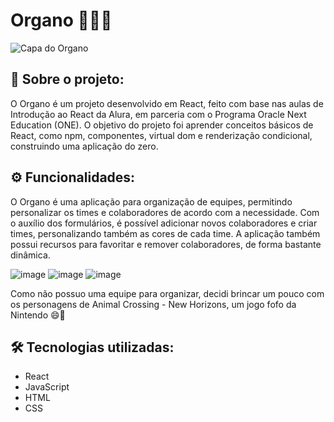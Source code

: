 # Organo 📂👩‍💻

![Capa do Organo](https://github.com/dharitcha/organo/assets/157736779/6d815781-b22b-4b96-9f8f-dddb4dfdc66a)


## 🎯 Sobre o projeto:

O Organo é um projeto desenvolvido em React, feito com base nas aulas de Introdução ao React da Alura, em parceria com o Programa Oracle Next Education (ONE). O objetivo do projeto foi aprender conceitos básicos de React, como npm, componentes, virtual dom e renderização condicional, construindo uma aplicação do zero. 

## ⚙️ Funcionalidades:

O Organo é uma aplicação para organização de equipes, permitindo personalizar os times e colaboradores de acordo com a necessidade. Com o auxílio dos formulários, é possível adicionar novos colaboradores e criar times, personalizando também as cores de cada time. A aplicação também possui recursos para favoritar e remover colaboradores, de forma bastante dinâmica.

![image](https://github.com/dharitcha/organo/assets/157736779/b845e929-1d62-4eec-b8bd-a8ae74eae1f3)
![image](https://github.com/dharitcha/organo/assets/157736779/1d6b25f7-6bf8-4f5b-8647-e5b08b8cbbd0)
![image](https://github.com/dharitcha/organo/assets/157736779/8878be99-b70d-455f-9654-ab139cece833)


Como não possuo uma equipe para organizar, decidi brincar um pouco com os personagens de Animal Crossing - New Horizons, um jogo fofo da Nintendo 😄💙

## 🛠️ Tecnologias utilizadas:

- React
- JavaScript
- HTML
- CSS
